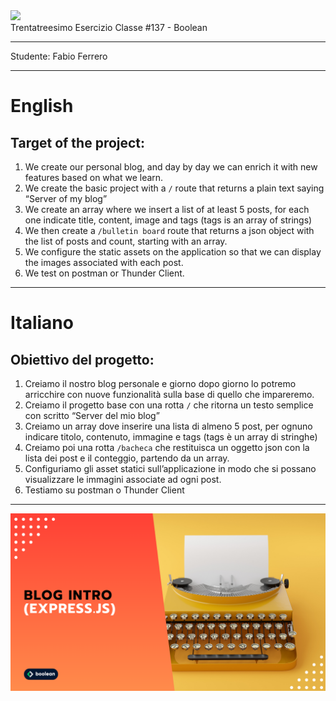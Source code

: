 <img src="https://lwfiles.mycourse.app/6368e5089f20781a7e4f1805-public/2c162927114072f9ebbf04043a593fb9.png" width="200">
<br>
Trentatreesimo Esercizio Classe #137 - Boolean

---

Studente: Fabio Ferrero

---
# English

## Target of the project:
1. We create our personal blog, and day by day we can enrich it with new features based on what we learn.
2. We create the basic project with a `/` route that returns a plain text saying “Server of my blog”
3. We create an array where we insert a list of at least 5 posts, for each one indicate title, content, image and tags (tags is an array of strings)
4. We then create a `/bulletin board` route that returns a json object with the list of posts and count, starting with an array.
5. We configure the static assets on the application so that we can display the images associated with each post.
6. We test on postman or Thunder Client.

---
# Italiano

## Obiettivo del progetto:
1. Creiamo il nostro blog personale e giorno dopo giorno lo potremo arricchire con nuove funzionalità sulla base di quello che impareremo.
2. Creiamo il progetto base con una rotta `/` che ritorna un testo semplice con scritto “Server del mio blog”
3. Creiamo un array dove inserire una lista di almeno 5 post, per ognuno indicare titolo, contenuto, immagine e tags (tags è un array di stringhe)
4. Creiamo poi una rotta `/bacheca` che restituisca un oggetto json con la lista dei post e il conteggio, partendo da un array.
5. Configuriamo gli asset statici sull’applicazione in modo che si possano visualizzare le immagini associate ad ogni post.
6. Testiamo su postman o Thunder Client

---

<img src="./cover.png">
